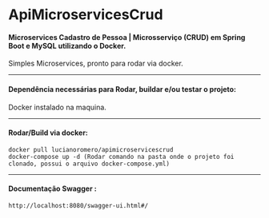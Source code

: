 # ApiMicroservicesCrud
<h4> Microservices Cadastro de Pessoa | Microsserviço (CRUD) em Spring Boot e MySQL utilizando o Docker. </h4>

Simples Microservices, pronto para rodar via docker. 

******
<h4> Dependência necessárias para Rodar, buildar e/ou testar o projeto: </h4>
Docker instalado na maquina.

******
<h4> Rodar/Build via docker: </h4> 

```
docker pull lucianoromero/apimicroservicescrud
docker-compose up -d (Rodar comando na pasta onde o projeto foi clonado, possui o arquivo docker-compose.yml)

```
******
<h4> Documentação Swagger : </h4>

```
http://localhost:8080/swagger-ui.html#/

```
